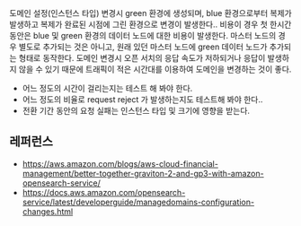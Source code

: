 도메인 설정(인스턴스 타입) 변경시 green 환경에 생성되며, blue 환경으로부터 복제가 발생하고 복제가 완료된 시점에 그린 환경으로 변경이 발생한다..
비용이 경우 첫 한시간동안은 blue 및 green 환경의 데이터 노드에 대한 비용이 발생한다.
마스터 노드의 경우 별도로 추가되는 것은 아니고, 원래 있던 마스터 노드에 green 데이터 노드가 추가되는 형태로 동작한다.
도메인 변경시 오픈 서치의 응답 속도가 저하되거나 응답이 발생하지 않을 수 있기 때문에 트래픽이 적은 시간대를 이용하여 도메인을 변경하는 것이 좋다.

* 어느 정도의 시간이 걸리는지는 테스트 해 봐야 한다.
* 어느 정도의 비율로 request reject 가 발생하는지도 테스트해 봐야 한다..
* 전환 기간 동안의 요청 실패는 인스턴스 타입 및 크기에 영향을 받는다.



## 레퍼런스 ##

* https://aws.amazon.com/blogs/aws-cloud-financial-management/better-together-graviton-2-and-gp3-with-amazon-opensearch-service/
* https://docs.aws.amazon.com/opensearch-service/latest/developerguide/managedomains-configuration-changes.html

